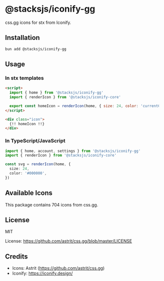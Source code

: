# @stacksjs/iconify-gg

css.gg icons for stx from Iconify.

## Installation

```bash
bun add @stacksjs/iconify-gg
```

## Usage

### In stx templates

```html
<script>
  import { home } from '@stacksjs/iconify-gg'
  import { renderIcon } from '@stacksjs/iconify-core'

  export const homeIcon = renderIcon(home, { size: 24, color: 'currentColor' })
</script>

<div class="icon">
  {!! homeIcon !!}
</div>
```

### In TypeScript/JavaScript

```typescript
import { home, account, settings } from '@stacksjs/iconify-gg'
import { renderIcon } from '@stacksjs/iconify-core'

const svg = renderIcon(home, {
  size: 24,
  color: '#000000',
})
```

## Available Icons

This package contains 704 icons from css.gg.

## License

MIT

License: https://github.com/astrit/css.gg/blob/master/LICENSE

## Credits

- Icons: Astrit (https://github.com/astrit/css.gg)
- Iconify: https://iconify.design/
